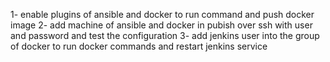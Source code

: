 1- enable plugins of ansible and docker to run command and push docker image
2- add machine of ansible and docker in pubish over ssh with user and password and test the configuration
3- add jenkins user into the group of docker to run docker commands and restart jenkins service
